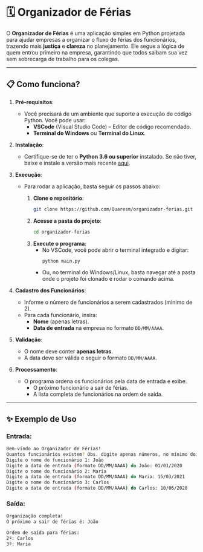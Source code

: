 # 🗓️ Organizador de Férias

O **Organizador de Férias** é uma aplicação simples em Python projetada para ajudar empresas a organizar o fluxo de férias dos funcionários, trazendo mais **justiça** e **clareza** no planejamento. Ele segue a lógica de quem entrou primeiro na empresa, garantindo que todos saibam sua vez sem sobrecarga de trabalho para os colegas.

---

## 📋 Como funciona?

1. **Pré-requisitos**:
   - Você precisará de um ambiente que suporte a execução de código Python. Você pode usar:
     - **VSCode** (Visual Studio Code) – Editor de código recomendado.
     - **Terminal do Windows** ou **Terminal do Linux**.
   
2. **Instalação**:
   - Certifique-se de ter o **Python 3.6 ou superior** instalado. Se não tiver, baixe e instale a versão mais recente [aqui](https://www.python.org/downloads/).
   
3. **Execução**:
   - Para rodar a aplicação, basta seguir os passos abaixo:
   
     1. **Clone o repositório**:
        ```bash
        git clone https://github.com/Quaresm/organizador-ferias.git
        ```
     2. **Acesse a pasta do projeto**:
        ```bash
        cd organizador-ferias
        ```
     3. **Execute o programa**:
        - No VSCode, você pode abrir o terminal integrado e digitar:
          ```bash
          python main.py
          ```
        - Ou, no terminal do Windows/Linux, basta navegar até a pasta onde o projeto foi clonado e rodar o comando acima.

4. **Cadastro dos Funcionários**:
   - Informe o número de funcionários a serem cadastrados (mínimo de 2).
   - Para cada funcionário, insira:
     - **Nome** (apenas letras).
     - **Data de entrada** na empresa no formato `DD/MM/AAAA`.

5. **Validação**:
   - O nome deve conter **apenas letras**.
   - A data deve ser válida e seguir o formato `DD/MM/AAAA`.

6. **Processamento**:
   - O programa ordena os funcionários pela data de entrada e exibe:
     - O próximo funcionário a sair de férias.
     - A lista completa de funcionários na ordem de saída.

---

## ✨ Exemplo de Uso

### **Entrada**:
```bash
Bem-vindo ao Organizador de Férias!
Quantos funcionários existem? Obs. digite apenas números, no mínimo dois funcionários: 3
Digite o nome do funcionário 1: João
Digite a data de entrada (formato DD/MM/AAAA) do João: 01/01/2020
Digite o nome do funcionário 2: Maria
Digite a data de entrada (formato DD/MM/AAAA) do Maria: 15/03/2021
Digite o nome do funcionário 3: Carlos
Digite a data de entrada (formato DD/MM/AAAA) do Carlos: 10/06/2020
```

### **Saída**:
```bash
Organização completa!
O próximo a sair de férias é: João

Ordem de saída para férias:
2º: Carlos
3º: Maria
```
